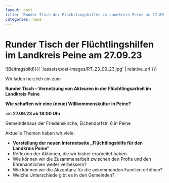 ```yaml
---
layout: post
title: 'Runder Tisch der Flüchtlingshilfen im Landkreis Peine am 27.09.23'
categories: news
---
```



Runder Tisch der Flüchtlingshilfen im Landkreis Peine am 27\.09\.23
===================================================================


![Beitragsbild]({{ '/assets/post-images/RT_23_09_23.jpg' | relative_url }})

Wir laden herzlich ein zum

**Runder Tisch – Vernetzung von Akteuren in der Flüchtlingsarbeit im Landkreis Peine**

**Wie schaffen wir eine (neue) Willkommenskultur in Peine?**

am **27\.09\.23 ab 18:00 Uhr**

Gemeindehaus der Friedenskirche, Eichendorfstr. 6 in Peine

Aktuelle Themen haben wir viele:

* **Vorstellung der neuen Internetseite „Flüchtlingshilfe für den Landkreis Peine“**
* Reflexion der Aktionen, die wir bisher erarbeitet haben.
* Wie können wir die Zusammenarbeit zwischen den Profis und den Ehrenamtlichen weiter verbessern?
* Wie können wir die Akzeptanz für die ankommenden Familien erhöhen?
* Welche Unterschiede gibt es in den Gemeinden?

